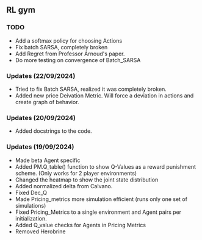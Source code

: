 ## RL gym

### TODO

 - Add a softmax policy for choosing Actions
 - Fix batch SARSA, completely broken
 - Add Regret from Professor Arnoud's paper.
 - Do more testing on convergence of Batch_SARSA

### Updates (22/09/2024)
 - Tried to fix Batch SARSA, realized it was completely broken.
 - Added new price Deivation Metric. Will force a deviation in actions and create graph of behavior.

### Updates (20/09/2024)
- Added docstrings to the code.

### Updates (19/09/2024)
 - Made beta Agent specific
 - Added PM.Q_table() function to show Q-Values as a reward punishment scheme. (Only works for 2 player environments)
 - Changed the heatmap to show the joint state distribution
 - Added normalized delta from Calvano.
 - Fixed Dec_Q
 - Made Pricing_metrics more simulation efficient (runs only one set of simulations)
 - Fixed Pricing_Metrics to a single environment and Agent pairs per initialization.
 - Added Q_value checks for Agents in Pricing Metrics
 - Removed Herobrine